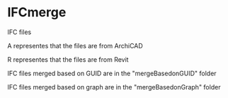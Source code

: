 # IFCmerge
IFC files

A representes that the files are from ArchiCAD

R representes that the files are from Revit

IFC files merged based on GUID are in the "mergeBasedonGUID" folder

IFC files merged based on graph are in the "mergeBasedonGraph" folder

